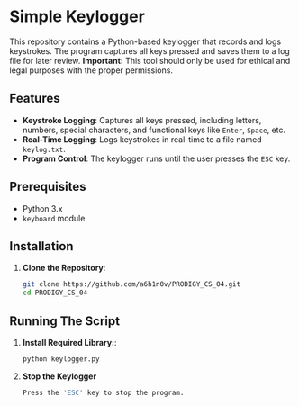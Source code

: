 # Simple Keylogger

This repository contains a Python-based keylogger that records and logs keystrokes. The program captures all keys pressed and saves them to a log file for later review. **Important:** This tool should only be used for ethical and legal purposes with the proper permissions.

## Features

- **Keystroke Logging**: Captures all keys pressed, including letters, numbers, special characters, and functional keys like `Enter`, `Space`, etc.
- **Real-Time Logging**: Logs keystrokes in real-time to a file named `keylog.txt`.
- **Program Control**: The keylogger runs until the user presses the `ESC` key.

## Prerequisites

- Python 3.x
- `keyboard` module

## Installation

1. **Clone the Repository**:
   ```bash
   git clone https://github.com/a6h1n0v/PRODIGY_CS_04.git
   cd PRODIGY_CS_04

## Running The Script

1. **Install Required Library:**:
   ```bash
   python keylogger.py

2. **Stop the Keylogger**
   ```bash
   Press the 'ESC' key to stop the program.
